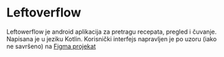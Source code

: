 # Leftoverflow
Leftowerflow je android aplikacija za pretragu recepata, pregled i čuvanje. Napisana je u jeziku Kotlin.
Korisnički interfejs napravljen je po uzoru (iako ne savršeno) na <a href="https://www.figma.com/design/L81eouUaLl6PWbPQ79whke/Leftoverflow?node-id=6-19&t=uwTWMMnSmD9JDEsV-1" target="_blank">Figma projekat</a>
